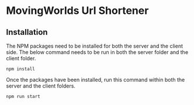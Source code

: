 # MovingWorlds Url Shortener

## Installation

The NPM packages need to be installed for both the server and the client side.
The below command needs to be run in both the server folder and the client folder.

`npm install`

Once the packages have been installed, run this command within both the server
and the client folders.

`npm run start`




